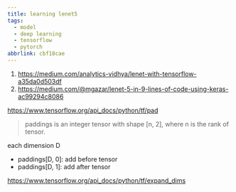 ```yaml
---
title: learning lenet5
tags:
  - model
  - deep learning
  - tensorflow
  - pytorch
abbrlink: cbf18cae
---
```


1. https://medium.com/analytics-vidhya/lenet-with-tensorflow-a35da0d503df
2. https://medium.com/@mgazar/lenet-5-in-9-lines-of-code-using-keras-ac99294c8086

https://www.tensorflow.org/api_docs/python/tf/pad

> paddings is an integer tensor with shape [n, 2], where n is the rank of tensor. 

each dimension D

* paddings[D, 0]: add before tensor 
* paddings[D, 1]: add after tensor

https://www.tensorflow.org/api_docs/python/tf/expand_dims



